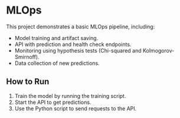 # MLOps
This project demonstrates a basic MLOps pipeline, including:
- Model training and artifact saving.
- API with prediction and health check endpoints.
- Monitoring using hypothesis tests (Chi-squared and Kolmogorov-Smirnoff).
- Data collection of new predictions.

## How to Run
1. Train the model by running the training script.
2. Start the API to get predictions.
3. Use the Python script to send requests to the API.
